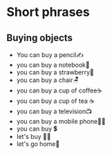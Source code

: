 # Short phrases

## Buying objects

- You can buy a pencil✍
- you can buy a notebook📓
- you can buy a strawberry🍓
- you can buy a chair🪑
- you can buy a cup of coffee☕
- you can buy a cup of tea ☕
- you can buy a television📺
- you can buy a mobile phone📱🤳
- you can buy 💲
- let's buy 🚶‍♂️
- let's go home🏡
